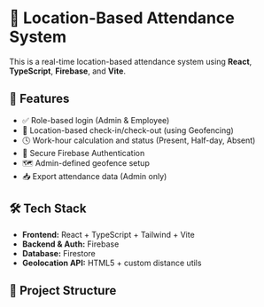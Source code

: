 # 📍 Location-Based Attendance System

This is a real-time location-based attendance system using **React**, **TypeScript**, **Firebase**, and **Vite**.

## 🚀 Features

- ✅ Role-based login (Admin & Employee)
- 📍 Location-based check-in/check-out (using Geofencing)
- 🕓 Work-hour calculation and status (Present, Half-day, Absent)
- 🔐 Secure Firebase Authentication
- 🗺️ Admin-defined geofence setup
- 📥 Export attendance data (Admin only)

## 🛠 Tech Stack

- **Frontend:** React + TypeScript + Tailwind + Vite
- **Backend & Auth:** Firebase
- **Database:** Firestore
- **Geolocation API:** HTML5 + custom distance utils

## 📂 Project Structure

